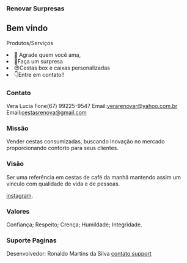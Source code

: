 ### Renovar Surpresas

## Bem vindo 
<p>Produtos/Serviços</p>
<li>💖 Agrade quem você ama,</li>
<li>🤗Faça um surpresa</li>
<li>😍Cestas box e caixas personalizadas</li>
<li>👇Entre em contato!!</li>

### Contato

Vera Lucia
Fone(67) 99225-9547
Email:verarenovar@yahoo.com.br
Email:cestasrenova@gmail.com

### Missão

Vender cestas consumizadas, buscando inovação no mercado proporcionando conforto para seus clientes.


### Visão
Ser uma referência em cestas de café da manhã mantendo assim um vínculo com qualidade de vida e de pessoas.


[instagram](https://www.instagram.com/renovar.surpresas/).

### Valores

Confiança; Respeito; Crença; Humildade; Integridade.


### Suporte Paginas

Desenvolvedor: Ronaldo Martins da Silva [contato support](https://www.linkedin.com/in/ronaldo-martins-da-silva-a07131122/) 

